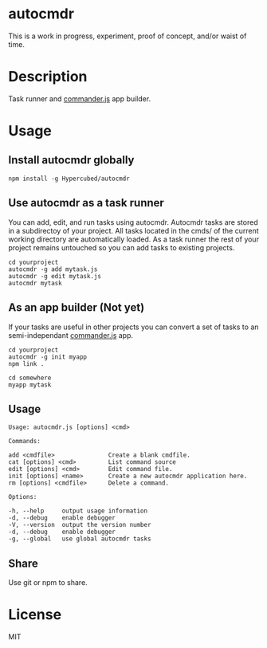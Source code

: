 autocmdr
=============

This is a work in progress, experiment, proof of concept, and/or waist of time.

# Description

Task runner and [commander.js](https://github.com/visionmedia/commander.js) app builder.

# Usage

## Install autocmdr globally


	npm install -g Hypercubed/autocmdr


## Use autocmdr as a task runner

You can add, edit, and run tasks using autocmdr. Autocmdr tasks are stored in a subdirectoy of your project.  All tasks located in the cmds/ of the current working directory are automatically loaded.  As a task runner the rest of your project remains untouched so you can add tasks to existing projects.

	cd yourproject
	autocmdr -g add mytask.js
	autocmdr -g edit mytask.js
	autocmdr mytask


## As an app builder (Not yet)

If your tasks are useful in other projects you can convert a set of tasks to an semi-independant [commander.js](https://github.com/visionmedia/commander.js) app. 

	cd yourproject
	autocmdr -g init myapp
	npm link .
	
	cd somewhere
	myapp mytask

## Usage

	Usage: autocmdr.js [options] <cmd>

	Commands:

    add <cmdfile>          		Create a blank cmdfile.
    cat [options] <cmd>    		List command source
    edit [options] <cmd>   		Edit command file.
    init [options] <name> 		Create a new autocmdr application here.
    rm [options] <cmdfile> 		Delete a command.

	Options:

    -h, --help     output usage information
    -d, --debug    enable debugger
    -V, --version  output the version number
    -d, --debug    enable debugger
    -g, --global   use global autocmdr tasks

## Share

Use git or npm to share.

# License

  MIT

